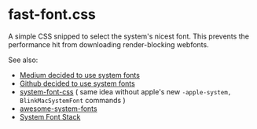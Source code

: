 # fast-font.css

A simple CSS snipped to select the system's nicest font. This prevents the performance hit from downloading render-blocking webfonts.

See also: 
- [Medium decided to use system fonts](https://medium.design/system-shock-6b1dc6d6596f) 
- [Github decided to use system fonts](https://www.designernews.co/stories/71645-github-now-uses-default-system-font)
- [system-font-css](https://github.com/jonathantneal/system-font-css) ( same idea without apple's new `-apple-system, BlinkMacSystemFont` commands )
- [awesome-system-fonts](https://github.com/mrmrs/awesome-system-fonts)
- [System Font Stack](https://css-tricks.com/snippets/css/system-font-stack/)